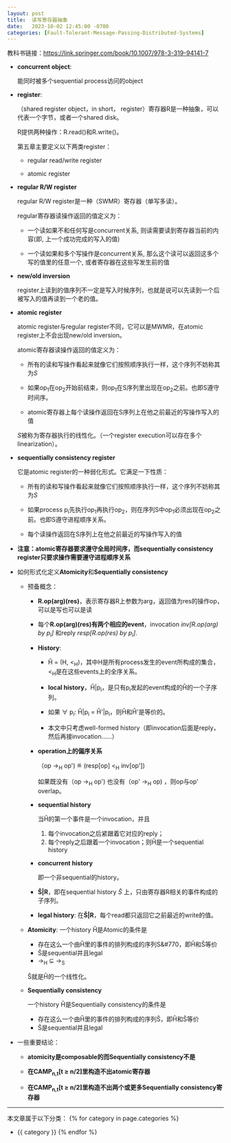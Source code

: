 ```yaml
---
layout: post
title:  读写寄存器抽象
date:   2023-10-02 12:45:00 -0700
categories: [Fault-Tolerant-Message-Passing-Distributed-Systems]
---
```


教科书链接：<https://link.springer.com/book/10.1007/978-3-319-94141-7>

- **concurrent object**: 

    能同时被多个sequential process访问的object

- **register**:

    （shared register object，in short， register）寄存器R是一种抽象，可以代表一个字节，或者一个shared disk。

    R提供两种操作：R.read()和R.write()。

    第五章主要定义以下两类register：

    - regular read/write register

    - atomic register

- **regular R/W register**

    regular R/W register是一种（SWMR）寄存器（单写多读）。

    regular寄存器读操作返回的值定义为：

    - 一个读如果不和任何写是concurrent关系, 则读需要读到寄存器当前的内容(即, 上一个成功完成的写入的值)

    - 一个读如果和多个写操作是concurrent关系, 那么这个读可以返回这多个写的值里的任意一个, 或者寄存器在这些写发生前的值

- **new/old inversion**

    register上读到的值序列不一定是写入时候序列，也就是说可以先读到一个后被写入的值再读到一个老的值。

- **atomic register**

    atomic register与regular register不同，它可以是MWMR，在atomic register上不会出现new/old inversion。

    atomic寄存器读操作返回的值定义为：

    - 所有的读和写操作看起来就像它们按照顺序执行一样，这个序列不妨称其为*S*

    - 如果op<sub>1</sub>在op<sub>2</sub>开始前结束，则op<sub>1</sub>在S序列里出现在op<sub>2</sub>之前。也即S遵守时间序。

    - atomic寄存器上每个读操作返回在S序列上在他之前最近的写操作写入的值

    *S*被称为寄存器执行的线性化。（一个register execution可以存在多个linearization）。

- **sequentially consistency register**

    它是atomic register的一种弱化形式。它满足一下性质：

    - 所有的读和写操作看起来就像它们按照顺序执行一样，这个序列不妨称其为*S*

    - 如果process p<sub>i</sub>先执行op<sub>1</sub>再执行op<sub>2</sub>，则在序列S中op<sub>1</sub>必须出现在op<sub>2</sub>之前。也即S遵守进程顺序关系。

    - 每个读操作返回在S序列上在他之前最近的写操作写入的值

- **注意：atomic寄存器要求遵守全局时间序，而sequentially consistency register只要求操作需要遵守进程顺序关系**

- 如何形式化定义**Atomicity**和**Sequentially consistency**

    - 预备概念：

        - **R.op(arg)(res)**，表示寄存器R上参数为arg，返回值为res的操作op，可以是写也可以是读

        - 每个**R.op(arg)(res)**有两个相应的**event**，invocation *inv[R.op(arg) by p<sub>i</sub>]* 和reply *resp[R.op(res) by p<sub>i</sub>]*.

        - **History**:

            - H&#770; = (H, &lt;<sub>H</sub>)，其中H是所有process发生的event所构成的集合，&lt;<sub>H</sub>是在这些events上的全序关系。

            - **local history**，H&#770;\|p<sub>i</sub>，是只有p<sub>i</sub>发起的event构成的H&#770;的一个子序列。

            - 如果 &forall; p<sub>i</sub>: H&#770;\|p<sub>i</sub> = H&#770;'\|p<sub>i</sub>，则H&#770;和H&#770;'是等价的。

            - 本文中只考虑well-formed history（即invocation后面是reply，然后再接invocation……）

        - **operation上的偏序关系**

            （op &rarr;<sub>H</sub> op') &#x225D; (resp[op] &lt;<sub>H</sub> inv[op'])

            如果既没有（op &rarr;<sub>H</sub> op') 也没有（op' &rarr;<sub>H</sub> op) ，则op与op' overlap。

        - **sequential history**

            当H&#770;的第一个事件是一个invocation，并且
            1. 每个invocation之后紧跟着它对应的reply；
            2. 每个reply之后跟着一个invocation；则H&#770;是一个sequential history

        - **concurrent history**

            即一个非sequential的history。

        - **S&#770;\|R**，即在sequential history *S&#770;* 上，只由寄存器R相关的事件构成的子序列。

        - **legal history**: 在**S&#770;\|R**，每个read都只返回它之前最近的write的值。

    - **Atomicity**: 一个history H&#770;是Atomic的条件是

        - 存在这么一个由H&#770;里的事件的排列构成的序列S&#770，即H&#770;和S&#770;等价
        - S&#770;是sequential并且legal
        - &rarr;<sub>H</sub> &sube; &rarr;<sub>S</sub>

        S&#770;就是H&#770;的一个线性化。

    - **Sequentially consistency**

        一个history H&#770;是Sequentially consistency的条件是

        - 存在这么一个由H&#770;里的事件的排列构成的序列S&#770;，即H&#770;和S&#770;等价
        - S&#770;是sequential并且legal

- 一些重要结论：

    - **atomicity是composable的而Sequentially consistency不是**
    
    - **在CAMP<sub>n,t</sub>[t &ge; n/2]里构造不出atomic寄存器**
    
    - **在CAMP<sub>n,t</sub>[t &ge; n/2]里构造不出两个或更多Sequentially consistency寄存器**

---
本文章属于以下分类：
{% for category in page.categories %}
- {{ category }}
{% endfor %}